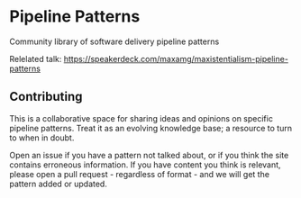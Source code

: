 # Pipeline Patterns
Community library of software delivery pipeline patterns

Relelated talk: https://speakerdeck.com/maxamg/maxistentialism-pipeline-patterns

## Contributing
This is a collaborative space for sharing ideas and opinions on specific pipeline patterns. Treat it as an evolving knowledge base; a resource to turn to when in doubt.

Open an issue if you have a pattern not talked about, or if you think the site contains erroneous information. If you have content you think is relevant, please open a pull request - regardless of format - and we will get the pattern added or updated.
